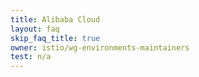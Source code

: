 ```yaml
---
title: Alibaba Cloud
layout: faq
skip_faq_title: true
owner: istio/wg-environments-maintainers
test: n/a
---
```

